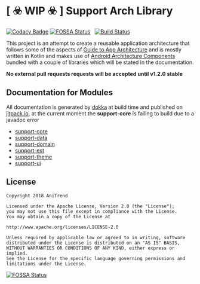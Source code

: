 # [ :biohazard: WIP :biohazard: ] Support Arch Library

[![Codacy Badge](https://api.codacy.com/project/badge/Grade/0543920046dd4a7f9f9aa3467876c640)](https://www.codacy.com/app/AniTrend/support-arch?utm_source=github.com&amp;utm_medium=referral&amp;utm_content=AniTrend/support-arch&amp;utm_campaign=Badge_Grade) [![FOSSA Status](https://app.fossa.io/api/projects/git%2Bgithub.com%2FAniTrend%2Fsupport-arch.svg?type=shield)](https://app.fossa.io/projects/git%2Bgithub.com%2FAniTrend%2Fsupport-arch?ref=badge_shield)
&nbsp; [![Build Status](https://travis-ci.org/AniTrend/support-arch.svg?branch=master)](https://travis-ci.org/AniTrend/support-arch)

This project is an attempt to create a reusable application architecture that follows some of the aspects of [Guide to App Architecture](https://developer.android.com/jetpack/docs/guide) and is mostly written in Kotlin and makes use of [Android Architecture Components](https://developer.android.com/topic/libraries/architecture/) bundled with a couple of libraries which will be stated in the documentation.

__No external pull requests requests will be accepted until v1.2.0 stable__

## Documentation for Modules

All documentation is generated by [dokka](https://github.com/Kotlin/dokka) at build time and published on [jitpack.io](https://jitpack.io/), at the current moment the **support-core** is failing to build due to a javadoc error

- [support-core](https://javadoc.jitpack.io/com/github/anitrend/support-arch/support-core/1.2.0-rc07/javadoc)
- [support-data](https://javadoc.jitpack.io/com/github/anitrend/support-arch/support-data/1.2.0-rc07/javadoc)
- [support-domain](https://javadoc.jitpack.io/com/github/anitrend/support-arch/support-domain/1.2.0-rc07/javadoc)
- [support-ext](https://javadoc.jitpack.io/com/github/anitrend/support-arch/support-ext/1.2.0-rc07/javadoc)
- [support-theme](https://javadoc.jitpack.io/com/github/anitrend/support-arch/support-theme/1.2.0-rc07/javadoc)
- [support-ui](https://javadoc.jitpack.io/com/github/anitrend/support-arch/support-ui/1.2.0-rc07/javadoc)

## License

```
Copyright 2018 AniTrend

Licensed under the Apache License, Version 2.0 (the "License");
you may not use this file except in compliance with the License.
You may obtain a copy of the License at

http://www.apache.org/licenses/LICENSE-2.0

Unless required by applicable law or agreed to in writing, software
distributed under the License is distributed on an "AS IS" BASIS,
WITHOUT WARRANTIES OR CONDITIONS OF ANY KIND, either express or implied.
See the License for the specific language governing permissions and
limitations under the License.
```


[![FOSSA Status](https://app.fossa.io/api/projects/git%2Bgithub.com%2FAniTrend%2Fsupport-arch.svg?type=large)](https://app.fossa.io/projects/git%2Bgithub.com%2FAniTrend%2Fsupport-arch?ref=badge_large)